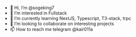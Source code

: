 - 👋 Hi, I’m @sogeking7
- 👀 I’m interested in Fullstack
- 🌱 I’m currently learning NextJS, Typescript, T3-stack, trpc
- 💞️ I’m looking to collaborate on interesting projects
- 📫 How to reach me telegram @kair011a

<!---
sogeking7/sogeking7 is a ✨ special ✨ repository because its `README.md` (this file) appears on your GitHub profile.
You can click the Preview link to take a look at your changes.
--->
